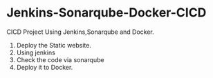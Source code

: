 # Jenkins-Sonarqube-Docker-CICD
CICD Project Using Jenkins,Sonarqube and Docker.
1. Deploy the Static website.
2. Using jenkins
3. Check the code via sonarqube
4. Deploy it to Docker.
